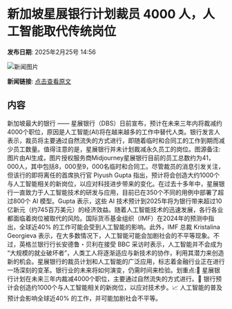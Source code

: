 # 新加坡星展银行计划裁员 4000 人，人工智能取代传统岗位

**发布日期**: 2025年2月25号 14:56

![新闻图片](https://pic.chinaz.com/picmap/202305301503482001_2.jpg)

**新闻链接**: [点击查看原文](https://www.aibase.com/zh/news/15698)

## 内容

新加坡最大的银行 —— 星展银行（DBS）日前宣布，预计在未来三年内将裁减约4000个职位，原因是人工智能(AI)将在越来越多的工作中替代人类。银行发言人表示，裁员将主要通过自然流失的方式进行，即随着临时和合同工的工作到期而减少员工数量。值得注意的是，星展银行并未计划裁减永久员工的岗位。图源备注:图片由AI生成，图片授权服务商Midjourney星展银行目前的员工总数约为41，000人，其中包括8，000至9，000名临时和合同工。尽管裁员的消息引发关注，但该行的即将离任的首席执行官 Piyush Gupta 指出，预计将会创造大约1000个与人工智能相关的新岗位，以应对科技进步带来的变化。在过去十多年中，星展银行一直致力于人工智能技术的研发与应用，目前已在350个不同的用例中部署了超过800个 AI 模型。Gupta 表示，这些 AI 技术预计到2025年将为银行带来超过10亿新元（约745百万美元）的经济效益。随着人工智能技术的迅速发展，各行各业都面临着岗位被取代的风险。国际货币基金组织（IMF）在2024年的预测中指出，全球近40% 的工作可能会受到人工智能的影响。此外，IMF 总裁 Kristalina Georgieva 表示，在大多数情况下，人工智能可能会加剧社会的不平等现象。不过，英格兰银行行长安德鲁・贝利在接受 BBC 采访时表示，人工智能并不会成为 “大规模的就业破坏者”，人类工人将逐渐适应与新技术的协作，利用其潜力来创造新的机会。星展银行的裁员计划和人工智能的广泛应用，标志着金融行业正在进行一场深刻的变革。银行业的未来将如何演变，仍需时间来检验。划重点:🌟 星展银行计划在未来三年内裁减4000个职位，主要通过自然流失的方式进行。💼 银行预计会创造约1000个与人工智能相关的新岗位，以应对技术步。📈 人工智能的普及预计会影响全球近40% 的工作，并可能加剧社会不平等。
